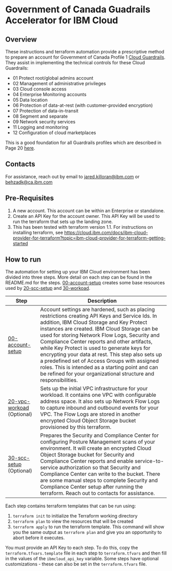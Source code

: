 # Government of Canada Guadrails Accelerator for IBM Cloud

## Overview

These instructions and terraform automation provide a prescriptive method to prepare an account for Government of Canada Profile 1 [Cloud Guardrails](https://github.com/canada-ca/cloud-guardrails). They assist in implementing the technical controls for these Cloud Guardrails:

* 01 Protect root/global admins account
* 02 Management of administrative privileges
* 03 Cloud console access
* 04 Enterprise Monitoring accounts
* 05 Data location
* 06 Protection of data-at-rest (with customer-provided encryption)
* 07 Protection of data-in-transit 
* 08 Segment and separate
* 09 Network security services
* 11 Logging and monitoring
* 12 Configuration of cloud marketplaces

This is a good foundation for all Guardrails profiles which are described in Page 20 [here](https://wiki.gccollab.ca/images/7/75/GC_Cloud_Connection_Patterns.pdf).

## Contacts

For assistance, reach out by email to jared.killoran@ibm.com or behzadk@ca.ibm.com 

## Pre-Requisites

1. A new account.  This account can be within an Enterprise or standalone.
1. Create an API Key for the account owner.  This API Key will be used to run the terraform that sets up the landing zone.
1. This has been tested with terraform version 1.1.  For instructions on installing terraform, see https://cloud.ibm.com/docs/ibm-cloud-provider-for-terraform?topic=ibm-cloud-provider-for-terraform-getting-started 



## How to run

The automation for setting up your IBM Cloud environment has been divided into three steps.  More detail on each step can be found in the README.md for the steps. [00-account-setup](./00-account-setup/README.md) creates some base resources used by [20-scc-setup](/20-scc-setup/README.md) and [30-workoad](./30-workload/README.md).  


| Step | Description |
|----------|------------|
| [00-account-setup](./00-account-setup/README.md)| Account settings are hardened, such as placing restrictions creating API Keys and Service Ids.  In addition, IBM Cloud Storage and Key Protect instances are created.  IBM Cloud Storage can be used for storing Network Flow Logs, Security and Compliance Center reports and other artifacts, while Key Protect is used to generate keys for encrypting your data at rest.  This step also sets up a predefined set of Access Groups with assigned roles.  This is intended as a starting point and can be refined for your organizational structure and responsibilities. ||
| [20-vpc-workoad](./20-vpc-workload/README.md) (Optional) | Sets up the initial VPC infrastructure for your workload.  It contains one VPC with configurable address space.  It also sets up Network Flow Logs to capture inbound and outbound events for your VPC.  The Flow Logs are stored in another encrypted Cloud Object Storage bucket provisioned by this terraform. |
| [30-scc-setup](./30-scc-setup/README.md) (Optional) | Prepares the Security and Compliance Center for configuring Posture Management scans of your environment.  It will create an encrypted Cloud Object Storage bucket for Security and Compliance Center reports and enable service-to-service authorization so that Security and Compliance Center can write to the bucket. There are some manual steps to complete Security and Compliance Center setup after running the terraform. Reach out to contacts for assistance. |


Each step contains terraform templates that can be run using:

1. `terraform init` to initialize the Terraform working directory
1. `terraform plan` to view the resources that will be created
1. `terraform apply` to run the terraform template.  This command will show you the same output as `terraform plan` and give you an opportunity to abort before it executes.

You must provide an API Key to each step.  To do this, copy the `terraform.tfvars.template` file in each step to `terraform.tfvars` and then fill in the values of the `ibmcloud_api_key` variable.  Some steps have optional customizations - these can also be set in the `terraform.tfvars` file.


